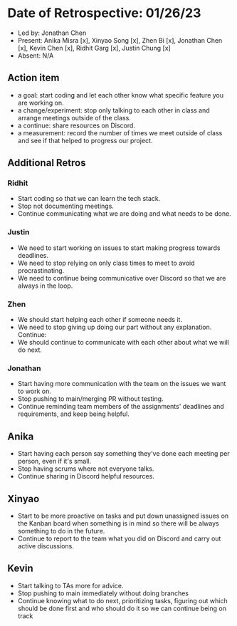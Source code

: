# Date of Retrospective: 01/26/23

* Led by: Jonathan Chen
* Present: Anika Misra [x], Xinyao Song [x], Zhen Bi [x], Jonathan Chen [x], Kevin Chen [x], Ridhit Garg [x], Justin Chung [x]
* Absent: N/A

## Action item

* a goal: start coding and let each other know what specific feature you are working on. 
* a change/experiment: stop only talking to each other in class and arrange meetings outside of the class.
* a continue: share resources on Discord. 
* a measurement: record the number of times we meet outside of class and see if that helped to progress our project. 

## Additional Retros
  
### Ridhit
* Start coding so that we can learn the tech stack. 
* Stop not documenting meetings. 
* Continue communicating what we are doing and what needs to be done. 

### Justin
* We need to start working on issues to start making progress towards deadlines.
* We need to stop relying on only class times to meet to avoid procrastinating.
* We need to continue being communicative over Discord so that we are always in the loop.

### Zhen  
* We should start helping each other if someone needs it.
* We need to stop giving up doing our part without any explanation. Continue:
* We should continue to communicate with each other about what we will do next.

### Jonathan
* Start having more communication with the team on the issues we want to work on.
* Stop pushing to main/merging PR without testing.
* Continue reminding team members of the assignments' deadlines and requirements, and keep being helpful.

## Anika
* Start having each person say something they've done each meeting per person, even if it's small.
* Stop having scrums where not everyone talks. 
* Continue sharing in Discord helpful resources.

## Xinyao 
* Start to be more proactive on tasks and put down unassigned issues on the Kanban board when something is in mind so there will be  always something to do in the future.
* Continue to report to the team what you did on Discord and carry out active discussions.

## Kevin 
* Start talking to TAs more for advice.
* Stop pushing to main immediately without doing branches
* Continue knowing what to do next, prioritizing tasks, figuring out which should be done first and who should do it so we can continue being on track

